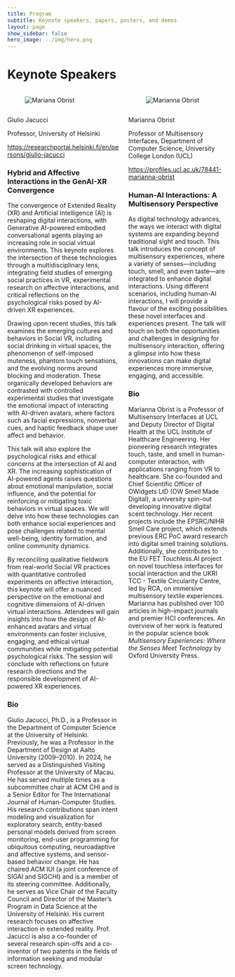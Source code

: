 ```yaml
---
title: Program
subtitle: Keynote speakers, papers, posters, and demos
layout: page
show_sidebar: false
hero_image: ../img/hero.png
---
```


<h1>Keynote Speakers</h1>

<div class="columns box">
    <div class="column is-6">
        <div class="column is-6">
            <figure class="image">
                <img src="../img/mariana_obrist.jpg" alt="Mariana Obrist">
            </figure>
        </div>
        <div class="column">
            <p class="title">Giulio Jacucci</p>
            <p class="subtitle">Professor, University of Helsinki</p>
            <p class="subtitle"><a href="https://researchportal.helsinki.fi/en/persons/giulio-jacucci">https://researchportal.helsinki.fi/en/persons/giulio-jacucci</a></p>
            <h3>Hybrid and Affective Interactions in the GenAI-XR Convergence</h3>
            <p>The convergence of Extended Reality (XR) and Artificial Intelligence (AI) is reshaping digital interactions, with Generative AI-powered embodied conversational agents playing an increasing role in social virtual environments. This keynote explores the intersection of these technologies through a multidisciplinary lens, integrating field studies of emerging social practices in VR, experimental research on affective interactions, and critical reflections on the psychological risks posed by AI-driven XR experiences.</p>
            <p>Drawing upon recent studies, this talk examines the emerging cultures and behaviors in Social VR, including social drinking in virtual spaces, the phenomenon of self-imposed muteness, phantom touch sensations, and the evolving norms around blocking and moderation. These organically developed behaviors are contrasted with controlled experimental studies that investigate the emotional impact of interacting with AI-driven avatars, where factors such as facial expressions, nonverbal cues, and haptic feedback shape user affect and behavior.</p>
            <p>This talk will also explore the psychological risks and ethical concerns at the intersection of AI and XR. The increasing sophistication of AI-powered agents raises questions about emotional manipulation, social influence, and the potential for reinforcing or mitigating toxic behaviors in virtual spaces. We will delve into how these technologies can both enhance social experiences and pose challenges related to mental well-being, identity formation, and online community dynamics.</p>
            <p>By reconciling qualitative fieldwork from real-world Social VR practices with quantitative controlled experiments on affective interaction, this keynote will offer a nuanced perspective on the emotional and cognitive dimensions of AI-driven virtual interactions. Attendees will gain insights into how the design of AI-enhanced avatars and virtual environments can foster inclusive, engaging, and ethical virtual communities while mitigating potential psychological risks. The session will conclude with reflections on future research directions and the responsible development of AI-powered XR experiences.</p>
            <h3>Bio</h3>
            <p>Giulio Jacucci, Ph.D., is a Professor in the Department of Computer Science at the University of Helsinki. Previously, he was a Professor in the Department of Design at Aalto University (2009–2010). In 2024, he served as a Distinguished Visiting Professor at the University of Macau. He has served multiple times as a subcommittee chair at ACM CHI and is a Senior Editor for The International Journal of Human-Computer Studies. His research contributions span intent modeling and visualization for exploratory search, entity-based personal models derived from screen monitoring, end-user programming for ubiquitous computing, neuroadaptive and affective systems, and sensor-based behavior change. He has chaired ACM IUI (a joint conference of SIGAI and SIGCHI) and is a member of its steering committee. Additionally, he serves as Vice Chair of the Faculty Council and Director of the Master’s Program in Data Science at the University of Helsinki. His current research focuses on affective interaction in extended reality. Prof. Jacucci is also a co-founder of several research spin-offs and a co-inventor of two patents in the fields of information seeking and modular screen technology.</p>
        </div>
    </div>
    <div class="column is-6">
        <div class="column is-6">
            <figure class="image">
                <img src="../img/marianna_obrist.jpg" alt="Marianna Obrist">
            </figure>
        </div>
        <div class="column">
            <p class="title">Marianna Obrist</p>
            <p class="subtitle">Professor of Multisensory Interfaces, Department of Computer Science, University College London (UCL)</p>
            <p class="subtitle"><a href="https://profiles.ucl.ac.uk/78441-marianna-obrist">https://profiles.ucl.ac.uk/78441-marianna-obrist</a></p>
            <h3>Human-AI Interactions: A Multisensory Perspective</h3>
            <p>As digital technology advances, the ways we interact with digital systems are expanding beyond traditional sight and touch. This talk introduces the concept of multisensory experiences, where a variety of senses—including touch, smell, and even taste—are integrated to enhance digital interactions. Using different scenarios, including human-AI interactions, I will provide a flavour of the exciting possibilities these novel interfaces and experiences present. The talk will touch on both the opportunities and challenges in designing for multisensory interaction, offering a glimpse into how these innovations can make digital experiences more immersive, engaging, and accessible.</p>
            <h3>Bio</h3>
            <p>Marianna Obrist is a Professor of Multisensory Interfaces at UCL and Deputy Director of Digital Health at the UCL Institute of Healthcare Engineering. Her pioneering research integrates touch, taste, and smell in human-computer interaction, with applications ranging from VR to healthcare. She co-founded and Chief Scientific Officer of OWidgets LtD (OW Smell Made Digital), a university spin-out developing innovative digital scent technology. Her recent projects include the EPSRC/NIHR Smell Care project, which extends previous ERC PoC award research into digital smell training solutions. Additionally, she contributes to the EU FET Touchless.AI project on novel touchless interfaces for social interaction and the UKRI TCC - Textile Circularity Centre, led by RCA, on immersive multisensory textile experiences. Marianna has published over 100 articles in high-impact journals and premier HCI conferences. An overview of her work is featured in the popular science book <em>Multisensory Experiences: Where the Senses Meet Technology</em> by Oxford University Press.</p>
        </div>
    </div>
</div>
